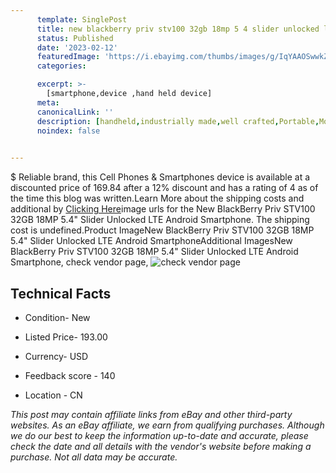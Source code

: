 ```yaml
---
      template: SinglePost
      title: new blackberry priv stv100 32gb 18mp 5 4 slider unlocked lte android smartphone
      status: Published
      date: '2023-02-12'
      featuredImage: 'https://i.ebayimg.com/thumbs/images/g/IqYAAOSwwkZf3GEh/s-l225.jpg'
      categories: 

      excerpt: >-
        [smartphone,device ,hand held device]
      meta:
      canonicalLink: ''
      description: [handheld,industrially made,well crafted,Portable,Mobile,Compact,Convenient,Lightweight,Maneuverable,Man-portable,Miniature,Carriable,Hand-held,Light,Holdable,Transportable,Mobile device,Pocket-sized,On-the-go,Wireless,Cordless,Compact size,Convenient size, smartphone,device ,hand held device]
      noindex: false

        
---
```

$
    Reliable brand, this Cell Phones & Smartphones device is available at a discounted price of 169.84 after a 12% discount and has a rating of 4 as of the time this blog was written.Learn More about the shipping costs and additional by [Clicking Here](https://www.ebay.com/itm/334419363610?var=543424960529&hash=item4ddcf2871a%3Ag%3AIqYAAOSwwkZf3GEh&mkevt=1&mkcid=1&mkrid=711-53200-19255-0&campid=%253CePNCampaignId%253E&customid=%253CreferenceId%253E&toolid=10049)image urls for the New BlackBerry Priv STV100 32GB 18MP 5.4" Slider Unlocked LTE Android Smartphone. The shipping cost is undefined.Product ImageNew BlackBerry Priv STV100 32GB 18MP 5.4" Slider Unlocked LTE Android SmartphoneAdditional ImagesNew BlackBerry Priv STV100 32GB 18MP 5.4" Slider Unlocked LTE Android Smartphone, check vendor page, ![check vendor page](https://origin-galleryplus.ebayimg.com/ws/web/334419363610_2_0_1/225x225.jpg,https://origin-galleryplus.ebayimg.com/ws/web/334419363610_3_0_1/225x225.jpg,https://origin-galleryplus.ebayimg.com/ws/web/334419363610_4_0_1/225x225.jpg,https://origin-galleryplus.ebayimg.com/ws/web/334419363610_5_0_1/225x225.jpg,https://origin-galleryplus.ebayimg.com/ws/web/334419363610_6_0_1/225x225.jpg,https://origin-galleryplus.ebayimg.com/ws/web/334419363610_7_0_1/225x225.jpg,https://origin-galleryplus.ebayimg.com/ws/web/334419363610_8_0_1/225x225.jpg,https://origin-galleryplus.ebayimg.com/ws/web/334419363610_9_0_1/225x225.jpg,https://origin-galleryplus.ebayimg.com/ws/web/334419363610_10_0_1/225x225.jpg,https://origin-galleryplus.ebayimg.com/ws/web/334419363610_11_0_1/225x225.jpg,https://origin-galleryplus.ebayimg.com/ws/web/334419363610_12_0_1/225x225.jpg)
    
    

 ## Technical Facts 



     
      

 - Condition- New 


      

 - Listed Price- 193.00 


      

 - Currency- USD 


      

 - Feedback score - 140 


      

 - Location - CN 


      
      

 *_This post may contain affiliate links from eBay and other third-party websites. As an eBay affiliate, we earn from qualifying purchases. Although we do our best to keep the information up-to-date and accurate, please check the date and all details with the vendor's website before making a purchase. Not all data may be accurate._*



    
    
    
    
    